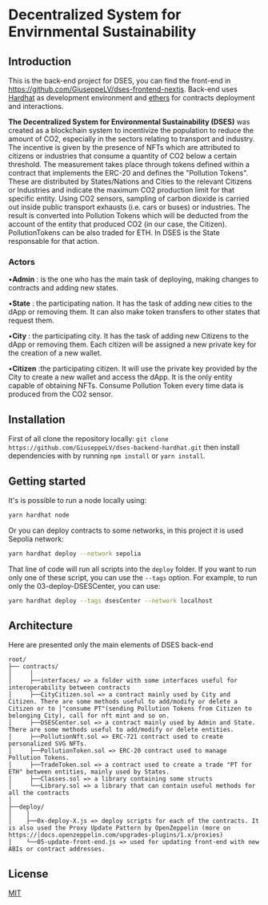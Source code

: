 # Decentralized System for Envirnmental Sustainability

## Introduction
This is the back-end project for DSES, you can find the front-end in https://github.com/GiuseppeLV/dses-frontend-nextjs.
Back-end uses [Hardhat](https://hardhat.org/docs) as development environment and [ethers](https://docs.ethers.org/v6/) for contracts deployment and interactions.

**The Decentralized System for Environmental Sustainability (DSES)** was created as a blockchain system to incentivize the population to reduce the amount of CO2, especially in the sectors relating to transport and industry. The incentive is given by the presence of NFTs which are attributed to citizens or industries that consume a quantity of CO2 below a certain threshold. The measurement takes place through tokens defined within a contract that implements the ERC-20 and defines the "Pollution Tokens". These are distributed by States/Nations and Cities to the relevant Citizens or Industries and indicate the maximum CO2 production limit for that specific entity.
Using CO2 sensors, sampling of carbon dioxide is carried out inside public transport exhausts (i.e. cars or buses) or industries. The result is converted into Pollution Tokens which will be deducted from the account of the entity that produced CO2 (in our case, the Citizen).
PollutionTokens can be also traded for ETH. In DSES is the State responsable for that action.

### Actors
 •**Admin** : is the one who has the main task of deploying, making changes to contracts and adding new states. 

 •**State** : the participating nation. It has the task of adding new cities to the dApp or removing them. It can also make token transfers to other states that request them.

 •**City** : the participating city. It has the task of adding new Citizens to the dApp or removing them. Each citizen will be assigned a new private key for the creation of a new wallet. 

 •**Citizen** :the participating citizen. It will use the private key provided by the City to create a new wallet and access the dApp. It is the only entity capable of obtaining NFTs. Consume Pollution Token every time data is produced from the CO2 sensor.

## Installation
First of all clone the repository locally: ```git clone https://github.com/GiuseppeLV/dses-backend-hardhat.git``` then install dependencies with by running ```npm install``` or ```yarn install```.

## Getting started
It's is possible to run a node locally using:

```bash
yarn hardhat node
```
Or you can deploy contracts to some networks, in this project it is used Sepolia network:

```bash
yarn hardhat deploy --network sepolia
```

That line of code will run all scripts into the ```deploy``` folder. If you want to run only one of these script,
you can use the  ```--tags``` option. For example, to run only the 03-deploy-DSESCenter, you can use:

```bash
yarn hardhat deploy --tags dsesCenter --network localhost
```
## Architecture

Here are presented only the main elements of DSES back-end

```plaintext
root/
├── contracts/
│     │
│     ├──interfaces/ => a folder with some interfaces useful for interoperability between contracts
│     ├──CityCitizen.sol => a contract mainly used by City and Citizen. There are some methods useful to add/modify or delete a Citizen or to │"consume PT"(sending Pollution Tokens from Citizen to belonging City), call for nft mint and so on.  
│     ├──DSESCenter.sol => a contract mainly used by Admin and State. There are some methods useful to add/modify or delete entities.
│     ├──PollutionNft.sol => ERC-721 contract used to create personalized SVG NFTs.
│     ├──PollutionToken.sol => ERC-20 contract used to manage Pollution Tokens.
│     ├──TradeToken.sol => a contract used to create a trade "PT for ETH" between entities, mainly used by States.
│     ├──Classes.sol => a library containing some structs
│     └──Library.sol => a library that can contain useful methods for all the contracts
│
├──deploy/ 
│    │
│    ├──0x-deploy-X.js => deploy scripts for each of the contracts. It is also used the Proxy Update Pattern by OpenZeppelin (more on https://│docs.openzeppelin.com/upgrades-plugins/1.x/proxies)
│    └──05-update-front-end.js => used for updating front-end with new ABIs or contract addresses.
```

## License
[MIT](https://choosealicense.com/licenses/mit/)
